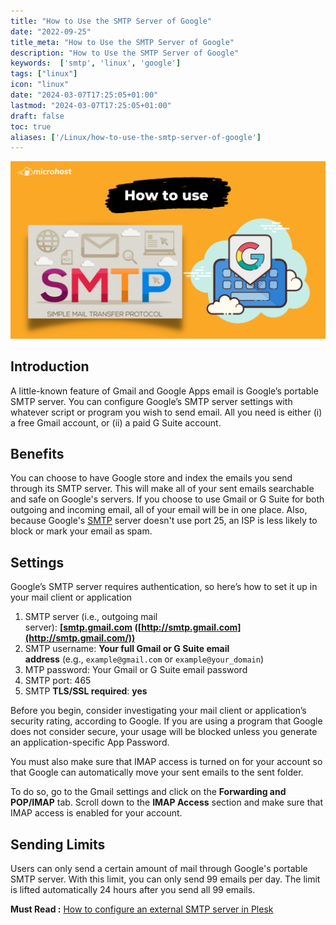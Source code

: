 ```yaml
---
title: "How to Use the SMTP Server of Google"
date: "2022-09-25"
title_meta: "How to Use the SMTP Server of Google"
description: "How to Use the SMTP Server of Google"
keywords:  ['smtp', 'linux', 'google']
tags: ["linux"]
icon: "linux"
date: "2024-03-07T17:25:05+01:00"
lastmod: "2024-03-07T17:25:05+01:00" 
draft: false
toc: true
aliases: ['/Linux/how-to-use-the-smtp-server-of-google']
---
```


![How to Use the SMTP Server of Google](images/How-to-Use-the-SMTP-Server-of-Google-1024x576.png)

## Introduction

A little-known feature of Gmail and Google Apps email is Google’s portable SMTP server. You can configure Google’s SMTP server settings with whatever script or program you wish to send email. All you need is either (i) a free Gmail account, or (ii) a paid G Suite account.

## Benefits

You can choose to have Google store and index the emails you send through its SMTP server. This will make all of your sent emails searchable and safe on Google's servers. If you choose to use Gmail or G Suite for both outgoing and incoming email, all of your email will be in one place. Also, because Google's [SMTP](https://en.wikipedia.org/wiki/Simple_Mail_Transfer_Protocol) server doesn't use port 25, an ISP is less likely to block or mark your email as spam.

## Settings

Google’s SMTP server requires authentication, so here’s how to set it up in your mail client or application

1. SMTP server (i.e., outgoing mail server): **\[[smtp.gmail.com](http://smtp.gmail.com/) ([http://smtp.gmail.com](http://smtp.gmail.com/))**
2. SMTP username: **Your full Gmail or G Suite email address** (e.g., `example@gmail.com` or `example@your_domain`)
3. MTP password: Your Gmail or G Suite email password
4. SMTP port: 465
5. SMTP **TLS/SSL required**: **yes**

Before you begin, consider investigating your mail client or application’s security rating, according to Google. If you are using a program that Google does not consider secure, your usage will be blocked unless you generate an application-specific App Password.

You must also make sure that IMAP access is turned on for your account so that Google can automatically move your sent emails to the sent folder.

To do so, go to the Gmail settings and click on the **Forwarding and POP/IMAP** tab. Scroll down to the **IMAP Access** section and make sure that IMAP access is enabled for your account.

## Sending Limits

Users can only send a certain amount of mail through Google's portable SMTP server. With this limit, you can only send 99 emails per day. The limit is lifted automatically 24 hours after you send all 99 emails.

**Must Read :** [How to configure an external SMTP server in Plesk](https://utho.com/docs/tutorial/how-to-configure-an-external-smtp-server-in-plesk/)

